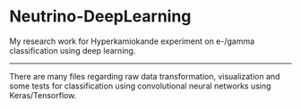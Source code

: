 # Neutrino-DeepLearning

My research work for Hyperkamiokande experiment on e-/gamma classification using deep learning.

---

There are many files regarding raw data transformation, visualization and some tests for classification using convolutional neural networks using Keras/Tensorflow.
